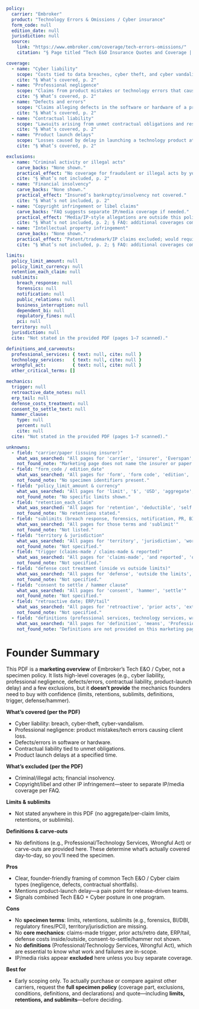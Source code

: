 ```yaml
policy:
  carrier: "Embroker"
  product: "Technology Errors & Omissions / Cyber insurance"
  form_code: null
  edition_date: null
  jurisdiction: null
  source:
    link: "https://www.embroker.com/coverage/tech-errors-omissions/"
    citation: "§ Page titled “Tech E&O Insurance Quotes and Coverage | Embroker”; content pages 1–7"

coverage:
  - name: "Cyber liability"
    scope: "Costs tied to data breaches, cyber theft, and cyber vandalism."
    cite: "§ What’s covered, p. 2"
  - name: "Professional negligence"
    scope: "Claims from product mistakes or technology errors that cause client losses."
    cite: "§ What’s covered, p. 2"
  - name: "Defects and errors"
    scope: "Claims alleging defects in the software or hardware of a product."
    cite: "§ What’s covered, p. 2"
  - name: "Contractual liability"
    scope: "Lawsuits arising from unmet contractual obligations and resulting financial losses."
    cite: "§ What’s covered, p. 2"
  - name: "Product launch delays"
    scope: "Losses caused by delay in launching a technology product at a specific time."
    cite: "§ What’s covered, p. 2"

exclusions:
  - name: "Criminal activity or illegal acts"
    carve_backs: "None shown."
    practical_effect: "No coverage for fraudulent or illegal acts by you or your employees."
    cite: "§ What’s not included, p. 2"
  - name: "Financial insolvency"
    carve_backs: "None shown."
    practical_effect: "Insured’s bankruptcy/insolvency not covered."
    cite: "§ What’s not included, p. 2"
  - name: "Copyright infringement or libel claims"
    carve_backs: "FAQ suggests separate IP/media coverage if needed."
    practical_effect: "Media/IP-style allegations are outside this policy as presented."
    cite: "§ What’s not included, p. 2; § FAQ: additional coverages commentary, p. 3"
  - name: "Intellectual property infringement"
    carve_backs: "None shown."
    practical_effect: "Patent/trademark/IP claims excluded; would require separate coverage."
    cite: "§ What’s not included, p. 2; § FAQ: additional coverages commentary, p. 3"

limits:
  policy_limit_amount: null
  policy_limit_currency: null
  retention_each_claim: null
  sublimits:
    breach_response: null
    forensics: null
    notification: null
    public_relations: null
    business_interruption: null
    dependent_bi: null
    regulatory_fines: null
    pci: null
  territory: null
  jurisdiction: null
  cite: "Not stated in the provided PDF (pages 1–7 scanned)."

definitions_and_carveouts:
  professional_services: { text: null, cite: null }
  technology_services:   { text: null, cite: null }
  wrongful_act:          { text: null, cite: null }
  other_critical_terms: []

mechanics:
  trigger: null
  retroactive_date_notes: null
  erp_tail: null
  defense_costs_treatment: null
  consent_to_settle_text: null
  hammer_clause:
    type: null
    percent: null
    cite: null
  cite: "Not stated in the provided PDF (pages 1–7 scanned)."

unknowns:
  - field: "carrier/paper (issuing insurer)"
    what_was_searched: "All pages for 'carrier', 'insurer', 'Everspan', 'paper', 'A.M. Best'"
    not_found_note: "Marketing page does not name the insurer or paper."
  - field: "form_code / edition_date"
    what_was_searched: "All pages for 'form', 'form code', 'edition', 'policy form', 'ESP', 'EMB'"
    not_found_note: "No specimen identifiers present."
  - field: "policy_limit_amount & currency"
    what_was_searched: "All pages for 'limit', '$', 'USD', 'aggregate', 'per claim'"
    not_found_note: "No specific limits shown."
  - field: "retention_each_claim"
    what_was_searched: "All pages for 'retention', 'deductible', 'self insured retention'"
    not_found_note: "No retentions stated."
  - field: "sublimits (breach response, forensics, notification, PR, BI, dependent BI, regulatory fines, PCI)"
    what_was_searched: "All pages for those terms and 'sublimit'"
    not_found_note: "Not listed."
  - field: "territory & jurisdiction"
    what_was_searched: "All pages for 'territory', 'jurisdiction', 'worldwide', 'court'"
    not_found_note: "Not specified."
  - field: "trigger (claims-made / claims-made & reported)"
    what_was_searched: "All pages for 'claims-made', 'and reported', 'occurrence'"
    not_found_note: "Not specified."
  - field: "defense cost treatment (inside vs outside limits)"
    what_was_searched: "All pages for 'defense', 'outside the limits', 'costs', 'erode'"
    not_found_note: "Not specified."
  - field: "consent to settle / hammer clause"
    what_was_searched: "All pages for 'consent', 'hammer', 'settle'"
    not_found_note: "Not specified."
  - field: "retroactive date; ERP/tail"
    what_was_searched: "All pages for 'retroactive', 'prior acts', 'extended reporting', 'tail'"
    not_found_note: "Not specified."
  - field: "definitions (professional services, technology services, wrongful act)"
    what_was_searched: "All pages for 'definition', 'means', 'Professional Services', 'Technology Services', 'Wrongful Act'"
    not_found_note: "Definitions are not provided on this marketing page."
```

# Founder Summary

This PDF is a **marketing overview** of Embroker’s Tech E\&O / Cyber, not a specimen policy. It lists high-level coverages (e.g., cyber liability, professional negligence, defects/errors, contractual liability, product-launch delay) and a few exclusions, but it **doesn’t provide** the mechanics founders need to buy with confidence (limits, retentions, sublimits, definitions, trigger, defense/hammer).&#x20;

**What’s covered (per the PDF)**

* Cyber liability: breach, cyber-theft, cyber-vandalism.&#x20;
* Professional negligence: product mistakes/tech errors causing client loss.&#x20;
* Defects/errors in software or hardware.&#x20;
* Contractual liability tied to unmet obligations.&#x20;
* Product launch delays at a specified time.&#x20;

**What’s excluded (per the PDF)**

* Criminal/illegal acts; financial insolvency.&#x20;
* Copyright/libel and other IP infringement—steer to separate IP/media coverage per FAQ.&#x20;

**Limits & sublimits**

* Not stated anywhere in this PDF (no aggregate/per-claim limits, retentions, or sublimits).&#x20;

**Definitions & carve-outs**

* No definitions (e.g., Professional/Technology Services, Wrongful Act) or carve-outs are provided here. These determine what’s actually covered day-to-day, so you’ll need the specimen.&#x20;

**Pros**

* Clear, founder-friendly framing of common Tech E\&O / Cyber claim types (negligence, defects, contractual shortfalls).&#x20;
* Mentions product-launch delay—a pain point for release-driven teams.&#x20;
* Signals combined Tech E\&O + Cyber posture in one program.

**Cons**

* No **specimen terms**: limits, retentions, sublimits (e.g., forensics, BI/DBI, regulatory fines/PCI), territory/jurisdiction are missing.
* No **core mechanics**: claims-made trigger, prior acts/retro date, ERP/tail, defense costs inside/outside, consent-to-settle/hammer not shown.
* No **definitions** (Professional/Technology Services, Wrongful Act), which are essential to know what work and failures are in-scope.
* IP/media risks appear **excluded** here unless you buy separate coverage.&#x20;

**Best for**

* Early scoping only. To actually purchase or compare against other carriers, request the **full specimen policy** (coverage part, exclusions, conditions, definitions, and declarations) and quote—including **limits, retentions, and sublimits**—before deciding.
